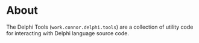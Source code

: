 # About
The Delphi Tools (`work.connor.delphi.tools`) are a collection of utility code for interacting with Delphi language source code.
